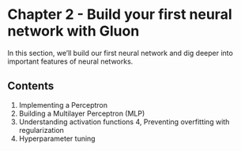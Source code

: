 # Chapter 2 - Build your first neural network with Gluon
In this section, we’ll build our first neural network and dig deeper into important features of neural networks.

## Contents
1. Implementing a Perceptron
2. Building a Multilayer Perceptron (MLP)
3. Understanding activation functions
4, Preventing overfitting with regularization
5. Hyperparameter tuning